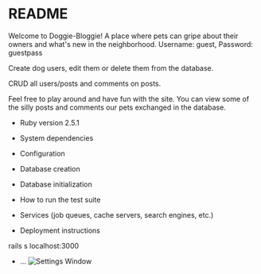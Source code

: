 # README

Welcome to Doggie-Bloggie! A place where pets can gripe about their owners and what's new in the neighborhood.
Username: guest, 
Password: guestpass

Create dog users, edit them or delete them from the database.

CRUD all users/posts and comments on posts.

Feel free to play around and have fun with the site. You can view some of the silly posts and comments our pets exchanged in the database. 

* Ruby version
2.5.1

* System dependencies

* Configuration

* Database creation

* Database initialization

* How to run the test suite

* Services (job queues, cache servers, search engines, etc.)

* Deployment instructions

rails s
localhost:3000
* ...
![Settings Window](https://res.cloudinary.com/angelrodriguez/image/upload/v1540985055/doggie-bloggie.png)

